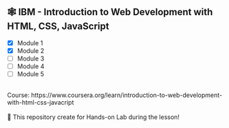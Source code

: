 ## 🕸️ IBM - Introduction to Web Development with HTML, CSS, JavaScript
- [x] Module 1
- [x] Module 2
- [ ] Module 3
- [ ] Module 4
- [ ] Module 5
</br>
Course:
https://www.coursera.org/learn/introduction-to-web-development-with-html-css-javacript
</br>
</br>
🥼 This repository create for Hands-on Lab during the lesson!
